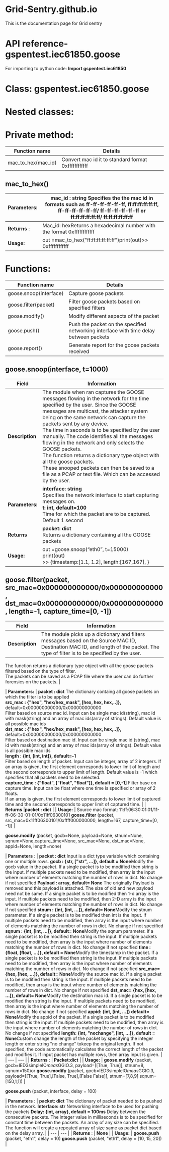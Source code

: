 # Grid-Sentry.github.io
This is the documentation page for Grid sentry
# API reference- gspentest.iec61850.goose

For importing to python code: **Import gspentest.iec61850**

# Class: gspentest.iec61850.goose

# Nested classes:

# Private method:

| **Function name** | **Details** |
| --- | --- |
| mac\_to\_hex(mac\_id) | Convert mac id it to standard format 0xffffffffffff |

## mac\_to\_hex()

| **Parameters:** | mac\_id : string Specifies the the mac id in formats such as ff-ff-ff-ff-ff-ff, ff:ff:ff:ff:ff:ff, ff-ff-ff-ff-ff-ff/ ff-ff-ff-ff-ff-ff or ff:ff:ff:ff:ff:ff/ ff:ff:ff:ff:ff:ff |
| --- | --- |
| **Returns** : | Mac\_id: hexReturns a hexadecimal number with the format 0xffffffffffff |
| **Usage:** | out =mac\_to\_hex("ff:ff:ff:ff:ff:ff")print(out)\>\> 0xffffffffffff |

# Functions:

| **Function name** | **Details** |
| --- | --- |
| goose.snoop(interface) | Capture goose packets |
| goose.filter(packet) | Filter goose packets based on specified filters |
| goose.modify() | Modify different aspects of the packet |
| goose.push() | Push the packet on the specified networking interface with time delay between packets |
| goose.report() | Generate report for the goose packets received |

## goose.snoop(interface, t=1000) 
|Field        |   Information                          |
|-----------------	|---------------------------------------------------------------------------------------------------------------------------------------------------------------------------------------	|
|**Description**    |   The module when ran captures the GOOSE messages flowing in the network for the time specified by the user. Since the GOOSE messages are multicast, the attacker system being on the same network can capture the packets sent by any device.  <br> The time in seconds is to be specified by the user manually. The code identifies all the messages flowing in the network and only selects the GOOSE packets. <br> The function returns a dictionary type object with all the goose packets. <br> These snooped packets can then be saved to a file as a PCAP or text file. Which can be accessed by the user. |
| **Parameters:** 	| **interface: string**<br>Specifies the network interface to start capturing messages on.<br>**t: int, default=100**<br>Time for which the packet are to be captured. Default 1 second 	|
| **Returns**     	| **packet: dict**<br>Returns a dictionary containing all the GOOSE packets                                                                                                             	|
| **Usage:**      	| out =goose.snoop(“eth0”, t=15000) <br>print(out) <br>>> {timestamp:[1.1, 1.2], length:[167,167], }                                                                                    	|



## goose.filter(packet, src\_mac=0x000000000000/0x000000000000, dst\_mac=0x000000000000/0x000000000000, length=-1, capture\_time=[0, -1])

|Field              |   Information                          |
|-----------------	|---------------------------------------	|
|**Description**    | The module picks up a dictionary and filters messages based on the Source MAC ID, Destination MAC ID, and length of the packet. The type of filter is to be specified by the user.<br>
The function returns a dictionary type object with all the goose packets filtered based on the type of filter.<br>
The packets can be saved as a PCAP file where the user can do further forensics on the packets. |

| **Parameters:** 	| **packet : dict** The dictionary containg all goose packets on which the filter is to be applied 
<br>
**src\_mac : {"hex", "hex/hex\_mask", [hex, hex, hex,..]},** default=0x000000000000/0x000000000000
<br>
Filter based on source mac id. Input can be single mac id(string), mac id with mask(string) and an array of mac ids(array of strings). Default value is all possible mac ids 
<br>
**dst\_mac : {"hex", "hex/hex\_mask", [hex, hex, hex,..]},** default=0x000000000000/0x000000000000 
<br>
Filter based on destination mac id. Input can be single mac id (string), mac id with mask(string) and an array of mac ids(array of strings). Default value is all possible mac ids 
<br>
**length : {int, [int, int]}, default=-1** 
<br>
Filter based on length of packet. Input can be integer, array of 2 integers. If an array is given, the first element corresponds to lower limit of length and the second corresponds to upper limit of length. Default value is -1 which specifies that all packets need to be selected. <br>
**capture\_time : {"float", ["float", "float"]}, default = [0,-1]** Filter base on capture time. Input can be float where one time is specified or array of 2 floats.
<br>
If an array is given, the first element corresponds to lower limit of captured time and the second corresponds to upper limit of captured time. |
| **Returns**     	|**packet : dict**    |
| **Usage:**      	| Source mac format: 11:ff:06:30:01:01/11-ff-06-30-01-01/0x11ff06300101 **goose.filter** (packet, src\_mac=0x11ff06300101/0xffff000000000, length=167, capture\_time=[0, -1])	|



**goose.modify** (packet, gocb=None, payload=None, stnum=None, sqnum=None,capture\_time=None, src\_mac=None, dst\_mac=None, appid=None, length=none)

| **Parameters** : | **packet : dict** Input is a dict type variable which containing one or multiple rows.
**gocb : {str, ["str", …]}, default = None**Modify the gocb value in the packet. If a single packet is to be modified then string is the input. If multiple packets need to be modified, then array is the input where number of elements matching the number of rows in dict. No change if not specified
**Payload : array, default= None** The originally Payload is removed and this payload is attached. The size of old and new payload need not be same. If a single packet is to be modified then 1-d array is the input. If multiple packets need to be modified, then 2-D array is the input where number of elements matching the number of rows in dict. No change if not specified
**stnum : {int, [int, …]}, default= None**Modify the stnum parameter. If a single packet is to be modified then int is the input. If multiple packets need to be modified, then array is the input where number of elements matching the number of rows in dict. No change if not specified
**sqnum : {int, [int, …]}, default= None**Modify the sqnum parameter. If a single packet is to be modified then string is the input. If multiple packets need to be modified, then array is the input where number of elements matching the number of rows in dict. No change if not specified
**time : {float, [float, …]}, default = None**Modify the timestamp in the packet. If a single packet is to be modified then string is the input. If multiple packets need to be modified, then array is the input where number of elements matching the number of rows in dict. No change if not specified
**src\_mac= {hex, [hex, …]}, default= None**Modify the source mac id. If a single packet is to be modified then string is the input. If multiple packets need to be modified, then array is the input where number of elements matching the number of rows in dict. No change if not specified
**dst\_mac= {hex, [hex, …]}, default= None**Modify the destination mac id. If a single packet is to be modified then string is the input. If multiple packets need to be modified, then array is the input where number of elements matching the number of rows in dict. No change if not specified
**appid: {int, [int, …]} default= None**Modify the appid of the packet. If a single packet is to be modified then string is the input. If multiple packets need to be modified, then array is the input where number of elements matching the number of rows in dict. No change if not specified
**length: {int, "nochange", [int, …]}, default = None**Custom change the length of the packet by specifying the integer length or enter string "no change" tokeep the original length. If not specified, the code automatically calculates the correct length of the packet and modifies it. If input packet has multiple rows, then array input is given. |
| --- | --- |
| **Returns** : | **Packet:dict** |
| **Usage:** | **goose.modify** (packet, gocb=IED3simpleIO$meas$GGIO.3, payload=[[True, True]], stnum=8, sqnum=150)or **goose.modify** (packet, gocb=IED3simpleIO$meas$GGIO.3, payload=[[True, True],[False, True],[False False]], stnum=[7,8,9] sqnum=[150,1,1]) |

**goose.push** (packet, interface, delay = 100)

| **Parameters** : | **packet: dict** The dictionary of packet needed to be pushed in the network.
**Interface: str** Networking interface to be used for pushing the packets
**Delay: {int, array}, default = 100ms** Delay between the consecutive packets. The integer value in milliseconds is to be specified for constant time between the packets. An array of any size can be specified. The function will create a repeated array of size same as packet dict based on the delay array. |
| --- | --- |
| **Returns** : | **None** |
| **Usage:** | **goose.push** (packet, "eth1", delay = 10) **goose.push** (packet, "eth1", delay = [10, 15, 20]) |
